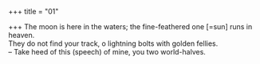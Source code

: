 +++
title = "01"

+++
The moon is here in the waters; the fine-feathered one [=sun] runs in  heaven.  
They do not find your track, o lightning bolts with golden fellies.  
– Take heed of this (speech) of mine, you two world-halves.  